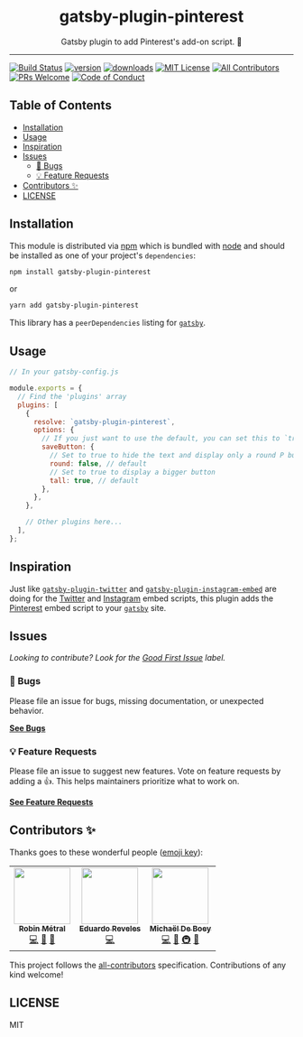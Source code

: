 <div align="center">
<h1>gatsby-plugin-pinterest</h1>

<p>Gatsby plugin to add Pinterest's add-on script. 📍</p>
</div>

---

<!-- prettier-ignore-start -->
[![Build Status][build-badge]][build]
[![version][version-badge]][package]
[![downloads][downloads-badge]][npmtrends]
[![MIT License][license-badge]][license]
[![All Contributors][all-contributors-badge]](#contributors-)
[![PRs Welcome][prs-badge]][prs]
[![Code of Conduct][coc-badge]][coc]
<!-- prettier-ignore-end -->

## Table of Contents

<!-- START doctoc generated TOC please keep comment here to allow auto update -->
<!-- DON'T EDIT THIS SECTION, INSTEAD RE-RUN doctoc TO UPDATE -->

- [Installation](#installation)
- [Usage](#usage)
- [Inspiration](#inspiration)
- [Issues](#issues)
  - [🐛 Bugs](#-bugs)
  - [💡 Feature Requests](#-feature-requests)
- [Contributors ✨](#contributors-)
- [LICENSE](#license)

<!-- END doctoc generated TOC please keep comment here to allow auto update -->

## Installation

This module is distributed via [npm][npm] which is bundled with [node][node] and
should be installed as one of your project's `dependencies`:

```sh
npm install gatsby-plugin-pinterest
```

or

```sh
yarn add gatsby-plugin-pinterest
```

This library has a `peerDependencies` listing for [`gatsby`][gatsby].

## Usage

```js
// In your gatsby-config.js

module.exports = {
  // Find the 'plugins' array
  plugins: [
    {
      resolve: `gatsby-plugin-pinterest`,
      options: {
        // If you just want to use the default, you can set this to `true`, defaults to `false`
        saveButton: {
          // Set to true to hide the text and display only a round P button
          round: false, // default
          // Set to true to display a bigger button
          tall: true, // default
        },
      },
    },

    // Other plugins here...
  ],
};
```

## Inspiration

Just like [`gatsby-plugin-twitter`][gatsby-plugin-twitter] and
[`gatsby-plugin-instagram-embed`][gatsby-plugin-instagram-embed] are doing for
the [Twitter][twitter] and [Instagram][instagram] embed scripts, this plugin
adds the [Pinterest][pinterest] embed script to your [`gatsby`][gatsby] site.

## Issues

_Looking to contribute? Look for the [Good First Issue][good-first-issue]
label._

### 🐛 Bugs

Please file an issue for bugs, missing documentation, or unexpected behavior.

[**See Bugs**][bugs]

### 💡 Feature Requests

Please file an issue to suggest new features. Vote on feature requests by adding
a 👍. This helps maintainers prioritize what to work on.

[**See Feature Requests**][requests]

## Contributors ✨

Thanks goes to these wonderful people ([emoji key][emojis]):

<!-- ALL-CONTRIBUTORS-LIST:START - Do not remove or modify this section -->
<!-- prettier-ignore-start -->
<!-- markdownlint-disable -->
<table>
  <tr>
    <td align="center"><a href="https://robinmetral.com"><img src="https://avatars3.githubusercontent.com/u/35560568?v=4" width="100px;" alt=""/><br /><sub><b>Robin Métral</b></sub></a><br /><a href="https://github.com/robinmetral/gatsby-plugin-pinterest/commits?author=robinmetral" title="Code">💻</a> <a href="https://github.com/robinmetral/gatsby-plugin-pinterest/commits?author=robinmetral" title="Documentation">📖</a> <a href="#ideas-robinmetral" title="Ideas, Planning, & Feedback">🤔</a></td>
    <td align="center"><a href="https://www.osiux.ws/"><img src="https://avatars2.githubusercontent.com/u/204463?v=4" width="100px;" alt=""/><br /><sub><b>Eduardo Reveles</b></sub></a><br /><a href="https://github.com/robinmetral/gatsby-plugin-pinterest/commits?author=osiux" title="Code">💻</a></td>
    <td align="center"><a href="https://michaeldeboey.be"><img src="https://avatars3.githubusercontent.com/u/6643991?v=4" width="100px;" alt=""/><br /><sub><b>Michaël De Boey</b></sub></a><br /><a href="https://github.com/robinmetral/gatsby-plugin-pinterest/commits?author=MichaelDeBoey" title="Code">💻</a> <a href="https://github.com/robinmetral/gatsby-plugin-pinterest/commits?author=MichaelDeBoey" title="Documentation">📖</a> <a href="#infra-MichaelDeBoey" title="Infrastructure (Hosting, Build-Tools, etc)">🚇</a> <a href="#tool-MichaelDeBoey" title="Tools">🔧</a></td>
  </tr>
</table>

<!-- markdownlint-enable -->
<!-- prettier-ignore-end -->

<!-- ALL-CONTRIBUTORS-LIST:END -->

This project follows the [all-contributors][all-contributors] specification.
Contributions of any kind welcome!

## LICENSE

MIT

<!-- prettier-ignore-start -->
[npm]: https://npmjs.com
[node]: https://nodejs.org
[build-badge]: https://img.shields.io/github/workflow/status/robinmetral/gatsby-plugin-pinterest/validate?logo=github&style=flat-square
[build]: https://github.com/robinmetral/gatsby-plugin-pinterest/actions?query=workflow%3Avalidate
[coverage-badge]: https://img.shields.io/codecov/c/github/robinmetral/gatsby-plugin-pinterest.svg?style=flat-square
[coverage]: https://codecov.io/github/robinmetral/gatsby-plugin-pinterest
[version-badge]: https://img.shields.io/npm/v/gatsby-plugin-pinterest.svg?style=flat-square
[package]: https://www.npmjs.com/package/gatsby-plugin-pinterest
[downloads-badge]: https://img.shields.io/npm/dm/gatsby-plugin-pinterest.svg?style=flat-square
[npmtrends]: http://www.npmtrends.com/gatsby-plugin-pinterest
[license-badge]: https://img.shields.io/npm/l/gatsby-plugin-pinterest.svg?style=flat-square
[license]: https://github.com/robinmetral/gatsby-plugin-pinterest/blob/master/LICENSE
[prs-badge]: https://img.shields.io/badge/PRs-welcome-brightgreen.svg?style=flat-square
[prs]: http://makeapullrequest.com
[coc-badge]: https://img.shields.io/badge/code%20of-conduct-ff69b4.svg?style=flat-square
[coc]: https://github.com/robinmetral/gatsby-plugin-pinterest/blob/master/other/CODE_OF_CONDUCT.md
[emojis]: https://allcontributors.org/docs/en/emoji-key
[all-contributors]: https://github.com/all-contributors/all-contributors
[all-contributors-badge]: https://img.shields.io/github/all-contributors/robinmetral/gatsby-plugin-pinterest?color=orange&style=flat-square
[bugs]: https://github.com/robinmetral/gatsby-plugin-pinterest/issues?utf8=%E2%9C%93&q=is%3Aissue+is%3Aopen+label%3A%22%F0%9F%90%9B+Bug%22+sort%3Acreated-desc
[requests]: https://github.com/robinmetral/gatsby-plugin-pinterest/issues?utf8=%E2%9C%93&q=is%3Aissue+is%3Aopen+sort%3Areactions-%2B1-desc+label%3Aenhancement
[good-first-issue]: https://github.com/robinmetral/gatsby-plugin-pinterest/issues?utf8=%E2%9C%93&q=is%3Aissue+is%3Aopen+sort%3Areactions-%2B1-desc+label%3Aenhancement+label%3A%22good+first+issue%22

[gatsby]: https://github.com/gatsbyjs/gatsby
[gatsby-plugin-instagram-embed]: https://github.com/MichaelDeBoey/gatsby-plugin-instagram-embed
[gatsby-plugin-twitter]: https://github.com/gatsbyjs/gatsby/tree/master/packages/gatsby-plugin-twitter
[instagram]: https://instagram.com
[pinterest]: https://pinterest.com
[twitter]: https://twitter.com
<!-- prettier-ignore-end -->
